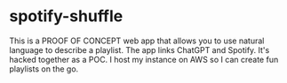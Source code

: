 # spotify-shuffle

This is a PROOF OF CONCEPT web app that allows you to use natural language to describe a playlist. The app links ChatGPT and Spotify. It's hacked together as a POC. I host my instance on AWS so I can create fun playlists on the go.
